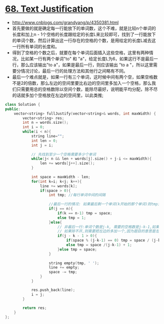 # [68. Text Justification](https://leetcode.com/problems/text-justification/)
* http://www.cnblogs.com/grandyang/p/4350381.html
* 首先要做的就是确定每一行能放下的单词数，这个不难，就是比较n个单词的长度和加上n - 1个空格的长度跟给定的长度L来比较即可，找到了一行能放下的单词个数，然后计算出这一行存在的空格的个数，是用给定的长度L减去这一行所有单词的长度和。
*  得到了空格的个数之后，就要在每个单词后面插入这些空格，这里有两种情况，比如某一行有两个单词"to" 和 "a"，给定长度L为6，如果这行不是最后一行，那么应该输出"to   a"，如果是最后一行，则应该输出 "to a  "，所以这里需要分情况讨论，最后一行的处理方法和其他行之间略有不同。
*  最后一个难点就是，如果一行有三个单词，这时候中间有两个空，如果空格数不是2的倍数，那么左边的空间里要比右边的空间里多加入一个空格，那么我们只需要用总的空格数除以空间个数，能除尽最好，说明能平均分配，除不尽的话就多加个空格放在左边的空间里，以此类推;


```c++
class Solution {
public:
    vector<string> fullJustify(vector<string>& words, int maxWidth) {
        vector<string> res;
        int n = words.size();
        int i = 0;
        while(i < n){
            string line="";
            int len = 0;
            int j = i;
            
            // 先找到至少一个空格需要多少个单词
            while(j< n && len + words[j].size() + j-i <= maxWidth){
                len += words[j++].size();           
            }
            
            int space = maxWidth - len;       
            for(int k=i; k<j; k++){
                line += words[k];
                if(space > 0){
                    int tmp; //每行单词中间的间隔
                    
                    //最后一行的情况: 如果最后剩一个单词(k开始的那个单词)则tmp为全部space;如果不是的话就要每个单词间隔1
                    if(j == n){
                        if(k == n-1) tmp = space;
                        else tmp = 1;
                    }else{
                        // 非最后一行:单词个数是j-k, 需要的空格数是j-k-1,如果能除开,则平均分配
                        // 如果除不开,则需要把左边的多加一个,因为题目的意思是左边优先
                        if(j - k - 1 > 0){
                            if(space % (j-k-1) == 0) tmp = space / (j-k-1);
                            else tmp = space /(j-k-1) + 1;
                        }else tmp = space;                       
                    }
                    
                    string empty(tmp, ' ');
                    line += empty;
                    space -= tmp;
                }
            }

            res.push_back(line);
            i = j;
        }
            
        return res;
    }
};

```
